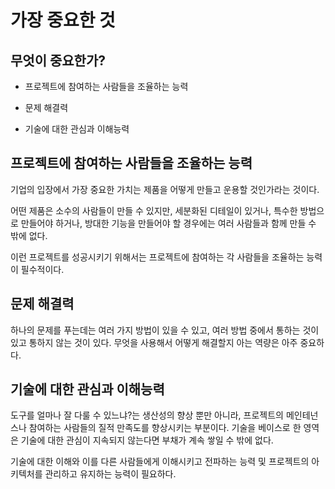 # 가장 중요한 것

## 무엇이 중요한가?

- 프로젝트에 참여하는 사람들을 조율하는 능력

- 문제 해결력

- 기술에 대한 관심과 이해능력

## 프로젝트에 참여하는 사람들을 조율하는 능력

기업의 입장에서 가장 중요한 가치는 제품을 어떻게 만들고 운용할 것인가라는 것이다.

어떤 제품은 소수의 사람들이 만들 수 있지만, 세분화된 디테일이 있거나, 특수한 방법으로 만들어야 하거나, 방대한 기능을 만들어야 할 경우에는 여러 사람들과 함께 만들 수 밖에 없다.

이런 프로젝트를 성공시키기 위해서는 프로젝트에 참여하는 각 사람들을 조율하는 능력이 필수적이다.

## 문제 해결력

하나의 문제를 푸는데는 여러 가지 방법이 있을 수 있고, 여러 방법 중에서 통하는 것이 있고 통하지 않는 것이 있다. 무엇을 사용해서 어떻게 해결할지 아는 역량은 아주 중요하다.

## 기술에 대한 관심과 이해능력

도구를 얼마나 잘 다룰 수 있느냐?는 생산성의 향상 뿐만 아니라, 프로젝트의 메인테넌스나 참여하는 사람들의 질적 만족도를 향상시키는 부분이다. 기술을 베이스로 한 영역은 기술에 대한 관심이 지속되지 않는다면 부채가 계속 쌓일 수 밖에 없다.

기술에 대한 이해와 이를 다른 사람들에게 이해시키고 전파하는 능력 및 프로젝트의 아키텍처를 관리하고 유지하는 능력이 필요하다.
